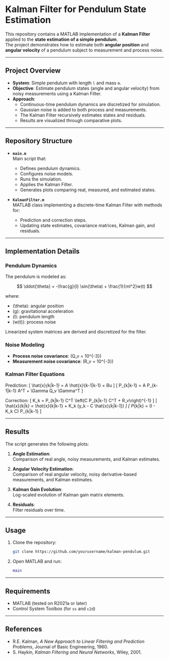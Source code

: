# Kalman Filter for Pendulum State Estimation

This repository contains a MATLAB implementation of a **Kalman Filter** applied to the **state estimation of a simple pendulum**.  
The project demonstrates how to estimate both **angular position** and **angular velocity** of a pendulum subject to measurement and process noise.

---

## Project Overview

- **System**: Simple pendulum with length `l` and mass `m`.  
- **Objective**: Estimate pendulum states (angle and angular velocity) from noisy measurements using a Kalman Filter.  
- **Approach**:
  - Continuous-time pendulum dynamics are discretized for simulation.  
  - Gaussian noise is added to both process and measurements.  
  - The Kalman Filter recursively estimates states and residuals.  
  - Results are visualized through comparative plots.  

---

## Repository Structure

- **`main.m`**  
  Main script that:
  - Defines pendulum dynamics.  
  - Configures noise models.  
  - Runs the simulation.  
  - Applies the Kalman Filter.  
  - Generates plots comparing real, measured, and estimated states.  

- **`KalmanFilter.m`**  
  MATLAB class implementing a discrete-time Kalman Filter with methods for:
  - Prediction and correction steps.  
  - Updating state estimates, covariance matrices, Kalman gain, and residuals.  

---

## Implementation Details

### Pendulum Dynamics

The pendulum is modeled as:

$$
\ddot{\theta} = -\frac{g}{l} \sin(\theta) + \frac{1}{ml^2}w(t)
$$

where:
- \(\theta\): angular position  
- \(g\): gravitational acceleration  
- \(l\): pendulum length  
- \(w(t)\): process noise  

Linearized system matrices are derived and discretized for the filter.

### Noise Modeling

- **Process noise covariance**: \(Q_v = 10^{-3}\)  
- **Measurement noise covariance**: \(R_v = 10^{-3}\)  

### Kalman Filter Equations

Prediction:
\[
\hat{x}_{k|k-1} = A \hat{x}_{k-1|k-1} + Bu
\]
\[
P_{k|k-1} = A P_{k-1|k-1} A^T + \Gamma Q_v \Gamma^T
\]

Correction:
\[
K_k = P_{k|k-1} C^T \left(C P_{k|k-1} C^T + R_v\right)^{-1}
\]
\[
\hat{x}_{k|k} = \hat{x}_{k|k-1} + K_k (y_k - C \hat{x}_{k|k-1})
\]
\[
P_{k|k} = (I - K_k C) P_{k|k-1}
\]

---

## Results

The script generates the following plots:

1. **Angle Estimation**:  
   Comparison of real angle, noisy measurements, and Kalman estimates.

2. **Angular Velocity Estimation**:  
   Comparison of real angular velocity, noisy derivative-based measurements, and Kalman estimates.

3. **Kalman Gain Evolution**:  
   Log-scaled evolution of Kalman gain matrix elements.

4. **Residuals**:  
   Filter residuals over time.

---

## Usage

1. Clone the repository:
   ```bash
   git clone https://github.com/yourusername/kalman-pendulum.git
   ```
2. Open MATLAB and run:
   ```matlab
   main
   ```

---

## Requirements

- MATLAB (tested on R2021a or later)  
- Control System Toolbox (for `ss` and `c2d`)  

---

## References

- R.E. Kalman, *A New Approach to Linear Filtering and Prediction Problems*, Journal of Basic Engineering, 1960.  
- S. Haykin, *Kalman Filtering and Neural Networks*, Wiley, 2001.  

